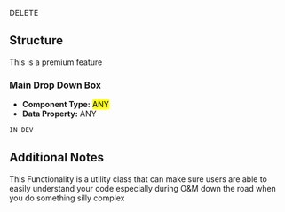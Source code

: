 DELETE

## Structure

This is a premium feature 

### Main Drop Down Box

- **Component Type:** <mark>ANY</mark>
- **Data Property:** ANY

```js
IN DEV
```

## Additional Notes

This Functionality is a utility class that can make sure users are able to easily understand your code especially during O&M down the road when you do something silly complex
